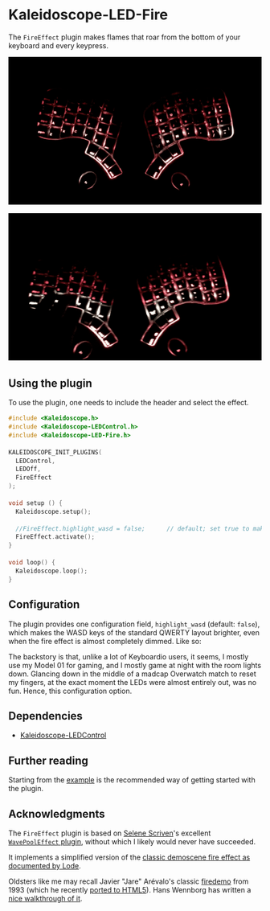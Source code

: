 # Kaleidoscope-LED-Fire

The `FireEffect` plugin makes flames that roar from the bottom of your keyboard
and every keypress.

![Keyboardio Model 01 running the FireEffect plugin][video]

![Keyboardio Model 01 running the FireEffect plugin with a key depressed][video-keypress]

[video]: examples/fire-effect.gif
[video-keypress]: examples/fire-effect-keypress.gif

## Using the plugin

To use the plugin, one needs to include the header and select the effect.

```c++
#include <Kaleidoscope.h>
#include <Kaleidoscope-LEDControl.h>
#include <Kaleidoscope-LED-Fire.h>

KALEIDOSCOPE_INIT_PLUGINS(
  LEDControl,
  LEDOff,
  FireEffect
);

void setup () {
  Kaleidoscope.setup();

  //FireEffect.highlight_wasd = false;      // default; set true to make WASD keys brighter
  FireEffect.activate();
}

void loop() {
  Kaleidoscope.loop();
}
```

## Configuration

The plugin provides one configuration field, `highlight_wasd` (default: `false`), which makes the WASD keys of the standard QWERTY layout brighter, even when the fire effect is almost completely dimmed. Like so:

[highlight-wasd]: examples/fire-effect-highlight-wasd.jpg

The backstory is that, unlike a lot of Keyboardio users, it seems, I mostly use my Model 01 for gaming, and I mostly game at night with the room lights down.  Glancing down in the middle of a madcap Overwatch match to reset my fingers, at the exact moment the LEDs were almost entirely out, was no fun. Hence, this configuration option.

## Dependencies

* [Kaleidoscope-LEDControl](https://github.com/keyboardio/Kaleidoscope-LEDControl)

## Further reading

Starting from the [example][plugin:example] is the recommended way of getting
started with the plugin.

 [plugin:example]: examples/LED-Fire/LED-Fire.ino

## Acknowledgments

The `FireEffect` plugin is based on [Selene Scriven](https://github.com/ToyKeeper/)'s 
excellent [`WavePoolEffect` plugin](https://github.com/ToyKeeper/Kaleidoscope-LED-Wavepool/),
without which I likely would never have succeeded.

It implements a simplified version of the [classic demoscene fire effect as documented by Lode][fire].

[fire]: https://lodev.org/cgtutor/fire.html

Oldsters like me may recall Javier "Jare" Arévalo's classic [firedemo][firedemo] from 1993 (which he recently [ported to HTML5][firedemo-html5]).  Hans Wennborg has written a [nice walkthrough of it][firedemo-walkthrough].

[firedemo]: http://www.iguanademos.com/Jare/wp/?p=2756
[firedemo-html5]: http://www.iguanademos.com/Jare/files/Fire/
[firedemo-walkthrough]: https://www.hanshq.net/fire.html

